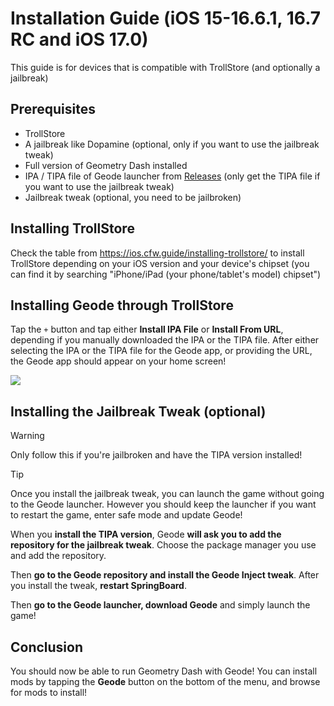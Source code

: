 # Installation Guide (iOS 15-16.6.1, 16.7 RC and iOS 17.0)

This guide is for devices that is compatible with TrollStore (and optionally a jailbreak)

## Prerequisites
- TrollStore
- A jailbreak like Dopamine (optional, only if you want to use the jailbreak tweak)
- Full version of Geometry Dash installed
- IPA / TIPA file of Geode launcher from [Releases](https://github.com/geode-sdk/ios-launcher/releases) (only get the TIPA file if you want to use the jailbreak tweak)
- Jailbreak tweak (optional, you need to be jailbroken)

## Installing TrollStore
Check the table from https://ios.cfw.guide/installing-trollstore/ to install TrollStore depending on your iOS version and your device's chipset (you can find it by searching "iPhone/iPad (your phone/tablet's model) chipset")

## Installing Geode through TrollStore
Tap the `+` button and tap either **Install IPA File** or **Install From URL**, depending if you manually downloaded the IPA or the TIPA file. After either selecting the IPA or the TIPA file for the Geode app, or providing the URL, the Geode app should appear on your home screen!

![](screenshots/install-trollstore.png)

## Installing the Jailbreak Tweak (optional)

> [!WARNING]
> Only follow this if you're jailbroken and have the TIPA version installed!

> [!TIP]
> Once you install the jailbreak tweak, you can launch the game without going to the Geode launcher. However you should keep the launcher if you want to restart the game, enter safe mode and update Geode!

When you **install the TIPA version**, Geode **will ask you to add the repository for the jailbreak tweak**. Choose the package manager you use and add the repository.

Then **go to the Geode repository and install the Geode Inject tweak**. After you install the tweak, **restart SpringBoard**.

Then **go to the Geode launcher, download Geode** and simply launch the game!

## Conclusion
You should now be able to run Geometry Dash with Geode! You can install mods by tapping the **Geode** button on the bottom of the menu, and browse for mods to install!
